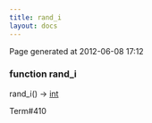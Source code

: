 ```yaml
---
title: rand_i
layout: docs
---
```


<div class="bottom_right_note">Page generated at 2012-06-08 17:12</div>
<h3><span class="minor">function</span> rand_i</h3>

rand_i() -> <a href="/docs/int.html">int</a>
<p></p>

<p><span class="extra_minor">Term#410</span></p>
